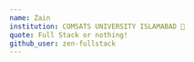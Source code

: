 ```yaml
---
name: Zain 
institution: COMSATS UNIVERSITY ISLAMABAD 🚩 
quote: Full Stack or nothing!  
github_user: zen-fullstack
---
```

